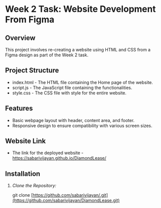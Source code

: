 # Week 2 Task: Website Development From Figma

## Overview

This project involves re-creating a website using HTML and CSS from a Figma design as part of the Week 2 task.

## Project Structure

- index.html - The HTML file containing the Home page of the website.
- script.js - The JavaScript file containing the functionalities.
- style.css - The CSS file with style for the entire website.
  
## Features

- Basic webpage layout with header, content area, and footer.
- Responsive design to ensure compatibility with various screen sizes.

## Website Link
- The link for the deployed website - https://sabarivijayan.github.io/DiamondLease/

## Installation

1. *Clone the Repository:*

   
    git clone [https://github.com/sabarivijayan/.git](https://github.com/sabarivijayan/DiamondLease.git)

